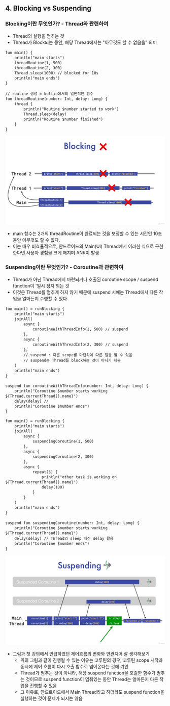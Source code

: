## 4. Blocking vs Suspending

### Blocking이란 무엇인가? - Thread와 관련하여
* Thread의 실행을 멈추는 것
* Thread가 Block되는 동안, 해당 Thread에서는 "아무것도 할 수 없음을" 의미

```
fun main() {
    println("main starts")
    threadRoutine(1, 500)
    threadRoutine(2, 300)
    Thread.sleep(1000) // blocked for 10s
    println("main ends")
}

// routine 생성 = kotlin에서의 일반적인 함수
fun threadRoutine(number: Int, delay: Long) {
    thread {
        println("Routine $number started to work")
        Thread.sleep(delay)
        println("Routine $number finished")
    }
}
```

![img.png](img.png)

* main 함수는 2개의 threadRoutine이 완료되는 것을 보장할 수 있는 시간인 10초 동안 아무것도 할 수 없다.
* 이는 매우 비효율적으로, 안드로이드의 Main(UI) Thread에서 이러한 식으로 구현한다면 사용자 경험을 크게 해치며 ANR이 발생

### Suspending이란 무엇인가? - Coroutine과 관련하여
* Thread가 아닌 Thread에서 마련되거나 호출된 coroutine scope / suspend function이 '일시 정지'되는 것
* 이것은 Thread를 멈추게 하지 않기 때문에 suspend 시에는 Thread에서 다른 작업을 얼마든지 수행할 수 있다.
```
fun main() = runBlocking {
    println("main starts")
    joinAll(
        async { 
            coroutineWithThreadInfo(1, 500) // suspend
        },
        async { 
            coroutineWithThreadInfo(2, 300) // suspend
        },
        // suspend : 다른 scope를 마련하여 다른 일을 할 수 있음
        // suspend는 Thread를 block하는 것이 아니기 때문
    )
    println("main ends")
}

suspend fun coroutineWithThreadInfo(number: Int, delay: Long) {
    println("Coroutine $number starts working ${Thread.currentThread().name}")
    delay(delay) // 
    println("Coroutine $number ends")
}
```

```
fun main() = runBlocking {
    println("main starts")
    joinAll(
        async {
            suspendingCoroutine(1, 500)
        },
        async {
            suspendingCoroutine(2, 300)
        },
        async {
            repeat(5) {
                println("other task is working on ${Thread.currentThread().name}")
                delay(100)
            }
        }
    )
    println("main ends")
}

suspend fun suspendingCoroutine(number: Int, delay: Long) {
    println("Coroutine $number starts working ${Thread.currentThread().name}")
    delay(delay) // Thread의 sleep 대신 delay 활용
    println("Coroutine $number ends")
}
```

![img_1.png](img_1.png)

* 그림과 첫 강의에서 언급하였던 제어흐름의 변화와 연관지어 잘 생각해보기
  * 위의 그림과 같이 진행될 수 있는 이유는 코루틴의 경우, 코루틴 scope 시작과 동시에 제어 흐름이 다시 호출 함수로 넘어온다는 것에 기인
  * Thread가 멈추는 것이 아니라, 해당 suspend function을 호출한 함수가 멈추는 것이므로 suspend function이 멈춰있는 동안 Thread는 얼마든지 다른 작업을 진행할 수 있음
  * 그 이유로, 안드로이드에서 Main Thread라고 하더라도 suspend function을 실행하는 것이 문제가 되지는 않음